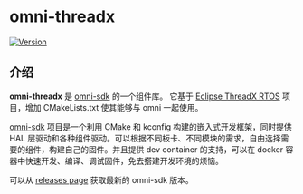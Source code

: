 # omni-threadx

[![Version](https://img.shields.io/github/v/release/LuckkMaker/omni-threadx)](https://github.com/LuckkMaker/omni-threadx/releases/latest)


## 介绍

**omni-threadx** 是 [omni-sdk](https://github.com/LuckkMaker/omni-sdk) 的一个组件库。 它基于 [Eclipse ThreadX RTOS](https://github.com/eclipse-threadx/threadx) 项目，增加 CMakeLists.txt 使其能够与 omni 一起使用。

[omni-sdk](https://github.com/LuckkMaker/omni) 项目是一个利用 CMake 和 kconfig 构建的嵌入式开发框架，同时提供 HAL 层驱动和各种组件驱动。可以根据不同板卡、不同模块的需求，自由选择需要的组件，构建自己的固件。并且提供 dev container 的支持，可以在 docker 容器中快速开发、编译、调试固件，免去搭建开发环境的烦恼。

可以从 [releases page](https://github.com/LuckkMaker/omni-sdk/releases) 获取最新的 omni-sdk 版本。
